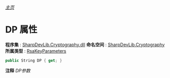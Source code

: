 ###### [主页](./Index.md "主页")
# DP 属性
**程序集** : [SharpDevLib.Cryptography.dll](./SharpDevLib.Cryptography.assembly.md "SharpDevLib.Cryptography.dll")
**命名空间** : [SharpDevLib.Cryptography](./SharpDevLib.Cryptography.namespace.md "SharpDevLib.Cryptography")
**所属类型** : [RsaKeyParameters](./SharpDevLib.Cryptography.RsaKeyParameters.md "RsaKeyParameters")
``` csharp
public String DP { get; }
```
**注释**
*DP参数*

